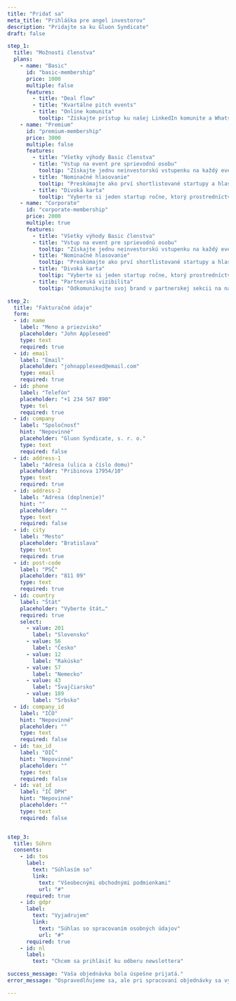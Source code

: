 ```yaml
---
title: "Pridať sa"
meta_title: "Prihláška pre angel investorov"
description: "Pridajte sa ku Gluon Syndicate"
draft: false

step_1:
  title: "Možnosti členstva"
  plans:
    - name: "Basic"
      id: "basic-membership"
      price: 1000
      multiple: false
      features:
        - title: "Deal flow"
        - title: "Kvartálne pitch events"
        - title: "Online komunita"
          tooltip: "Získajte prístup ku našej LinkedIn komunite a WhatsApp skupine členov."
    - name: "Premium"
      id: "premium-membership"
      price: 3000
      multiple: false
      features:
        - title: "Všetky výhody Basic členstva"
        - title: "Vstup na event pre sprievodnú osobu"
          tooltip: "Získajte jednu neinvestorskú vstupenku na každý event a možnosť prikúpiť si až tri ďalšie za 200€/osoba."
        - title: "Nominačné hlasovanie"
          tooltip: "Preskúmajte ako prví shortlistované startupy a hlasujte pre tie, ktoré chcete vidieť na pitch evente."
        - title: "Divoká karta"
          tooltip: "Vyberte si jeden startup ročne, ktorý prostredníctvom divokej karty nominujete priamo na event."
    - name: "Corporate"
      id: "corporate-membership"
      price: 2000
      multiple: true
      features:
        - title: "Všetky výhody Basic členstva"
        - title: "Vstup na event pre sprievodnú osobu"
          tooltip: "Získajte jednu neinvestorskú vstupenku na každý event a možnosť prikúpiť si až tri ďalšie za 200€/osoba."
        - title: "Nominačné hlasovanie"
          tooltip: "Preskúmajte ako prví shortlistované startupy a hlasujte pre tie, ktoré chcete vidieť na pitch evente."
        - title: "Divoká karta"
          tooltip: "Vyberte si jeden startup ročne, ktorý prostredníctvom divokej karty nominujete priamo na event."
        - title: "Partnerská vizibilita"
          tooltip: "Odkomunikujte svoj brand v partnerskej sekcii na našom webe aj na každom našom pitch evente."

step_2:
  title: "Fakturačné údaje"
  form:
  - id: name
    label: "Meno a priezvisko"
    placeholder: "John Appleseed"
    type: text
    required: true
  - id: email
    label: "Email"
    placeholder: "johnappleseed@email.com"
    type: email
    required: true
  - id: phone
    label: "Telefón"
    placeholder: "+1 234 567 890"
    type: tel
    required: true
  - id: company
    label: "Spoločnosť"
    hint: "Nepovinné"
    placeholder: "Gluon Syndicate, s. r. o."
    type: text
    required: false
  - id: address-1
    label: "Adresa (ulica a číslo domu)"
    placeholder: "Pribinova 17954/10"
    type: text
    required: true
  - id: address-2
    label: "Adresa (doplnenie)"
    hint: ""
    placeholder: ""
    type: text
    required: false
  - id: city
    label: "Mesto"
    placeholder: "Bratislava"
    type: text
    required: true
  - id: post-code
    label: "PSČ"
    placeholder: "811 09"
    type: text
    required: true
  - id: country
    label: "Štát"
    placeholder: "Vyberte štát…"
    required: true
    select:
      - value: 201
        label: "Slovensko"
      - value: 56
        label: "Česko"
      - value: 12
        label: "Rakúsko"
      - value: 57
        label: "Nemecko"
      - value: 43
        label: "Švajčiarsko"
      - value: 189
        label: "Srbsko"
  - id: company_id
    label: "IČO"
    hint: "Nepovinné"
    placeholder: ""
    type: text
    required: false
  - id: tax_id
    label: "DIČ"
    hint: "Nepovinné"
    placeholder: ""
    type: text
    required: false
  - id: vat_id
    label: "IČ DPH"
    hint: "Nepovinné"
    placeholder: ""
    type: text
    required: false


step_3:
  title: Súhrn
  consents:
    - id: tos
      label:
        text: "Súhlasím so"
        link: 
          text: "Všeobecnými obchodnými podmienkami"
          url: "#"
      required: true
    - id: gdpr
      label:
        text: "Vyjadrujem"
        link:
          text: "Súhlas so spracovaním osobných údajov"
          url: "#"
      required: true
    - id: nl
      label:
        text: "Chcem sa prihlásiť ku odberu newslettera"

success_message: "Vaša objednávka bola úspešne prijatá."
error_message: "Ospravedlňujeme sa, ale pri spracovaní objednávky sa vyskytla chyba. Prosím, zadajte ju znova."

---
```

